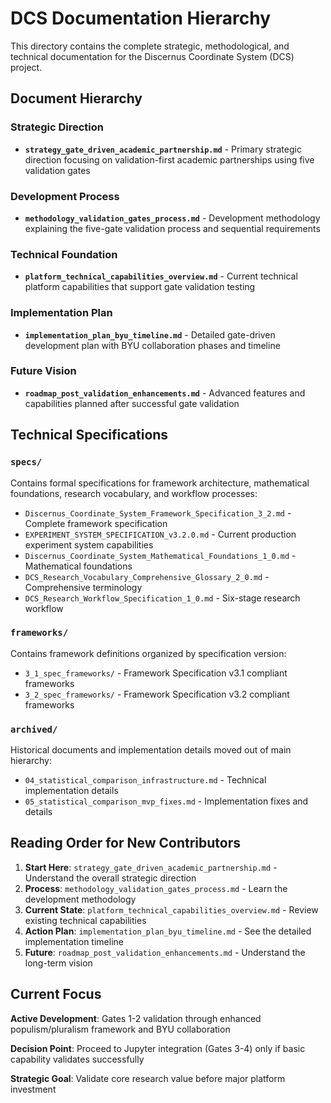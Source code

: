 # DCS Documentation Hierarchy

This directory contains the complete strategic, methodological, and technical documentation for the Discernus Coordinate System (DCS) project.

## Document Hierarchy

### **Strategic Direction**
- **`strategy_gate_driven_academic_partnership.md`** - Primary strategic direction focusing on validation-first academic partnerships using five validation gates

### **Development Process**  
- **`methodology_validation_gates_process.md`** - Development methodology explaining the five-gate validation process and sequential requirements

### **Technical Foundation**
- **`platform_technical_capabilities_overview.md`** - Current technical platform capabilities that support gate validation testing

### **Implementation Plan**
- **`implementation_plan_byu_timeline.md`** - Detailed gate-driven development plan with BYU collaboration phases and timeline

### **Future Vision**
- **`roadmap_post_validation_enhancements.md`** - Advanced features and capabilities planned after successful gate validation

## Technical Specifications

### **`specs/`**
Contains formal specifications for framework architecture, mathematical foundations, research vocabulary, and workflow processes:
- `Discernus_Coordinate_System_Framework_Specification_3_2.md` - Complete framework specification
- `EXPERIMENT_SYSTEM_SPECIFICATION_v3.2.0.md` - Current production experiment system capabilities
- `Discernus_Coordinate_System_Mathematical_Foundations_1_0.md` - Mathematical foundations
- `DCS_Research_Vocabulary_Comprehensive_Glossary_2_0.md` - Comprehensive terminology
- `DCS_Research_Workflow_Specification_1_0.md` - Six-stage research workflow

### **`frameworks/`**
Contains framework definitions organized by specification version:
- `3_1_spec_frameworks/` - Framework Specification v3.1 compliant frameworks
- `3_2_spec_frameworks/` - Framework Specification v3.2 compliant frameworks

### **`archived/`**
Historical documents and implementation details moved out of main hierarchy:
- `04_statistical_comparison_infrastructure.md` - Technical implementation details
- `05_statistical_comparison_mvp_fixes.md` - Implementation fixes and details

## Reading Order for New Contributors

1. **Start Here**: `strategy_gate_driven_academic_partnership.md` - Understand the overall strategic direction
2. **Process**: `methodology_validation_gates_process.md` - Learn the development methodology  
3. **Current State**: `platform_technical_capabilities_overview.md` - Review existing technical capabilities
4. **Action Plan**: `implementation_plan_byu_timeline.md` - See the detailed implementation timeline
5. **Future**: `roadmap_post_validation_enhancements.md` - Understand the long-term vision

## Current Focus

**Active Development**: Gates 1-2 validation through enhanced populism/pluralism framework and BYU collaboration

**Decision Point**: Proceed to Jupyter integration (Gates 3-4) only if basic capability validates successfully

**Strategic Goal**: Validate core research value before major platform investment 